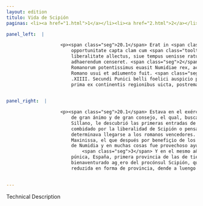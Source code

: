 ```yaml
---
layout: edition
titulo: Vida de Scipión
paginas: <li><a href="1.html">1</a></li><li><a href="2.html">2</a></li><li><a href="3.html">3</a></li><li><a href="4.html">4</a></li><li><a href="5.html">5</a></li><li><a href="6.html">6</a></li><li><a href="7.html">7</a></li><li><a href="8.html">8</a></li><li><a href="9.html">9</a></li><li><a href="10.html">10</a></li><li><a href="11.html">11</a></li><li><a href="12.html">12</a></li><li><a href="13.html">13</a></li><li><a href="14.html">14</a></li><li><a href="15.html">15</a></li><li><a href="16.html">16</a></li><li><a href="17.html">17</a></li><li><a href="18.html">18</a></li><li><a href="19.html">19</a></li><li><a href="20.html">20</a></li><li><a href="21.html">21</a></li><li><a href="22.html">22</a></li><li><a href="23.html">23</a></li><li><a href="24.html">24</a></li><li><a href="25.html">25</a></li><li><a href="26.html">26</a></li><li><a href="27.html">27</a></li><li><a href="28.html">28</a></li><li><a href="29.html">29</a></li><li><a href="30.html">30</a></li><li><a href="31.html">31</a></li><li><a href="32.html">32</a></li><li><a href="33.html">33</a></li><li><a href="34.html">34</a></li><li><a href="35.html">35</a></li><li><a href="36.html">36</a></li><li><a href="37.html">37</a></li><li><a href="38.html">38</a></li><li><a href="39.html">39</a></li><li><a href="40.html">40</a></li><li><a href="41.html">41</a></li><li><a href="42.html">42</a></li><li><a href="43.html">43</a></li><li><a href="44.html">44</a></li><li><a href="45.html">45</a></li><li><a href="46.html">46</a></li><li><a href="47.html">47</a></li><li><a href="48.html">48</a></li><li><a href="49.html">49</a></li><li><a href="50.html">50</a></li><li><a href="51.html">51</a></li><li><a href="52.html">52</a></li><li><a href="53.html">53</a></li><li><a href="54.html">54</a></li><li><a href="55.html">55</a></li><li><a href="56.html">56</a></li><li><a href="57.html">57</a></li><li><a href="58.html">58</a></li><li><a href="59.html">59</a></li><li><a href="60.html">60</a></li><li><a href="61.html">61</a></li><li><a href="62.html">62</a></li><li><a href="63.html">63</a></li><li><a href="64.html">64</a></li><li><a href="65.html">65</a></li><li><a href="66.html">66</a></li><li><a href="67.html">67</a></li><li><a href="68.html">68</a></li><li><a href="69.html">69</a></li><li><a href="70.html">70</a></li><li><a href="71.html">71</a></li><li><a href="72.html">72</a></li><li><a href="73.html">73</a></li><li><a href="74.html">74</a></li>

panel_left:  |

                    <p><span class="seg">20.1</span> Erat in <span class="tooltip">exercitu<span class="tooltiptext">exercitum <span class="siglas">U</span> </span></span> Carthaginensium Masinissa iuuenis magni animi magnique consilii, qui
                        opportunitate capta clam cum <span class="tooltip">Scyllano<span class="tooltiptext">Sillano <span class="siglas">E r s</span> Syllano <span class="siglas">F M N P S U W</span> </span></span> congrediendi primos aperuit ei amiciciae aditus, siue Scipionis
                        liberalitate allectus, siue tempus uenisse ratus, in quo uictoribus Romanis
                        adhaerendum censeret. <span class="seg">2</span> Hic est Masinissa, qui postea beneficio
                        Romanorum potentissimus euasit Numidiae rex, ac multis in rebus populo
                        Romano usui et adiumento fuit. <span class="seg">3</span> Caeterum eo anno, qui erat
                        .XIIII. Secundi Punici belli foelici auspicio proconsulis Scipionis Hispania
                        prima ex continentis regionibus uicta, postrema tamen in prouinciae <span class="tooltip">forma<span class="tooltiptext">formam <span class="siglas">E F N P S W r</span> </span></span> redacta ab Augusto Caesare longo interuallo fuit.</p>
                

panel_right:  |

                    <p><span class="seg">20.1</span> Estava en el exército de los carthagineses Maxinissa, mançebo
                        de gran ánimo y de gran consejo, el qual, buscada oportunidad de veerse <a href="../public/images/1491/184v.jpg" target="new"><img class="facs" src="{site.url}/Vitae/public/images/facs_icon.jpg"/></a>[184v,a] occultamente con
                        Sillano, le descubrió las primeras entradas de la amistad, cómo él, o
                        combidado por la liberalidad de Scipión o pensando ser el tiempo para ello,
                        determinava llegarse a los romanos vencedores. <span class="seg">2</span> Aqueste es
                        Maxinissa, el que después por benefiçio de los romanos fue muy poderoso rey
                        de Numidia y en muchas cosas fue provechoso ayudador al pueblo romano.
                            <span class="seg">3</span> Y en el mesmo año que era el quatorzeno de la Guerra
                        púnica, España, primera provincia de las de tierra firme, fue vencida por
                        bienaventurado ag¸ero del procónsul Scipión, que fue después la postrimera
                        reduzida en forma de provincia, dende a luengo tiempo por César Augusto.</p>
                

---
```


Technical Description 